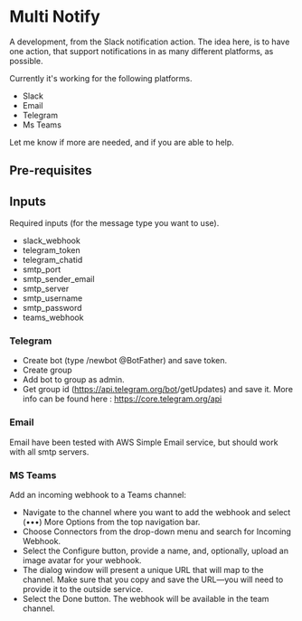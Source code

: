 # Multi Notify

A development, from the Slack notification action.
The idea here, is to have one action, that support notifications in as many different platforms, as possible.

Currently it's working for the following platforms.

- Slack
- Email
- Telegram
- Ms Teams

Let me know if more are needed, and if you are able to help. 

## Pre-requisites

## Inputs
Required inputs (for the message type you want to use).
- slack_webhook
- telegram_token
- telegram_chatid
- smtp_port
- smtp_sender_email
- smtp_server
- smtp_username
- smtp_password
- teams_webhook

### Telegram
- Create bot (type /newbot @BotFather) and save token.
- Create group
- Add bot to group as admin.
- Get group id (https://api.telegram.org/bot<YourBOTToken>/getUpdates) and save it. 
More info can be found here : https://core.telegram.org/api

### Email
Email have been tested with AWS Simple Email service, but should work with 
all smtp servers. 

### MS Teams
Add an incoming webhook to a Teams channel:

- Navigate to the channel where you want to add the webhook and select (•••) More Options from the top navigation bar.
- Choose Connectors from the drop-down menu and search for Incoming Webhook.
- Select the Configure button, provide a name, and, optionally, upload an image avatar for your webhook.
- The dialog window will present a unique URL that will map to the channel. Make sure that you copy and save the URL—you will need to provide it to the outside service.
- Select the Done button. The webhook will be available in the team channel.
